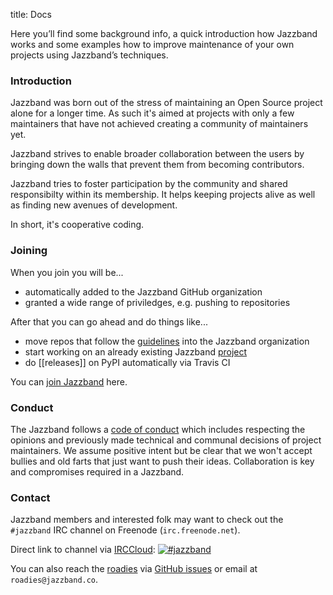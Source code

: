 title: Docs

Here you’ll find some background info, a quick introduction how
Jazzband works and some examples how to improve maintenance of
your own projects using Jazzband’s techniques.

### Introduction

Jazzband was born out of the stress of maintaining an Open Source project
alone for a longer time. As such it's aimed at projects with only a
few maintainers that have not achieved creating a community of maintainers
yet.

Jazzband strives to enable broader collaboration between the users by
bringing down the walls that prevent them from becoming contributors.

Jazzband tries to foster participation by the community and shared
responsibilty within its membership. It helps keeping projects alive as
well as finding new avenues of development.

In short, it's cooperative coding.

### Joining

When you join you will be...

- automatically added to the Jazzband GitHub organization
- granted a wide range of priviledges, e.g. pushing to repositories

After that you can go ahead and do things like...

- move repos that follow the [guidelines](/docs/guidelines) into the Jazzband organization
- start working on an already existing Jazzband [project](/projects)
- do [[releases]] on PyPI automatically via Travis CI

You can [join Jazzband](/join) here.

### Conduct

The Jazzband follows a [code of conduct](/docs/conduct) which includes
respecting the opinions and previously made technical and communal decisions
of project maintainers. We assume positive intent but be clear that we won't
accept bullies and old farts that just want to push their ideas. Collaboration
is key and compromises required in a Jazzband.

### Contact

Jazzband members and interested folk may want to check out the `#jazzband`
IRC channel on Freenode (`irc.freenode.net`).

Direct link to channel via [IRCCloud](https://www.irccloud.com/): [![#jazzband](https://www.irccloud.com/invite-svg?channel=%23jazzband&amp;hostname=irc.freenode.net&amp;port=6697&amp;ssl=1)](https://www.irccloud.com/invite?channel=%23jazzband&amp;hostname=irc.freenode.net&amp;port=6697&amp;ssl=1)

You can also reach the [roadies](/roadies) via
[GitHub issues](https://github.com/jazzband/roadies/issues) or email
at `roadies@jazzband.co`.
